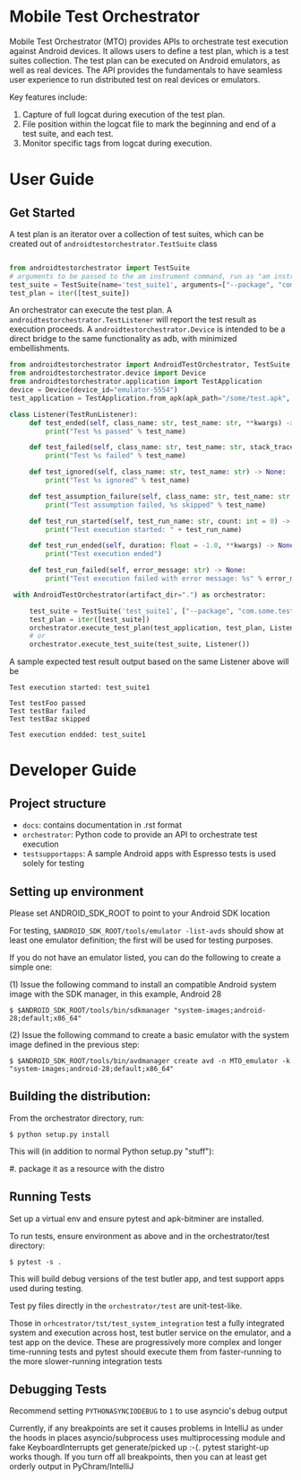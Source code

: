 
Mobile Test Orchestrator
========================

Mobile Test Orchestrator (MTO) provides APIs to orchestrate test execution against Android devices. It allows users to define a test plan, which is a test suites collection.
The test plan can be executed on Android emulators, as well as real devices. The API provides the fundamentals to have seamless user experience to run distributed test on real devices or emulators.

Key features include:

1. Capture of full logcat during execution of the test plan.
2. File position within the logcat file to mark the beginning and end of a test suite, and each test.
3. Monitor specific tags from logcat during execution.


User Guide
==========

Get Started
-----------

A test plan is an iterator over a collection of test suites, which can be created out of `androidtestorchestrator.TestSuite` class

```python

from androidtestorchestrator import TestSuite
# arguments to be passed to the am instrument command, run as "am instrument -w -r [arguments] <package>/<runner> "
test_suite = TestSuite(name='test_suite1', arguments=["--package", "com.some.test.package"])
test_plan = iter([test_suite])
```

An orchestrator can execute the test plan. A `androidtestorchestrator.TestListener` will report the test result as execution proceeds.
A `androidtestorchestrator.Device` is intended to be a direct bridge to the same functionality as adb, with minimized embellishments. 

```python
from androidtestorchestrator import AndroidTestOrchestrator, TestSuite, TestRunListener
from androidtestorchestrator.device import Device
from androidtestorchestrator.application import TestApplication
device = Device(device_id="emulator-5554")
test_application = TestApplication.from_apk(apk_path="/some/test.apk", device=device)  # installs the given apk

class Listener(TestRunListener):
     def test_ended(self, class_name: str, test_name: str, **kwargs) -> None:
         print("Test %s passed" % test_name)

     def test_failed(self, class_name: str, test_name: str, stack_trace: str) -> None:
         print("Test %s failed" % test_name)

     def test_ignored(self, class_name: str, test_name: str) -> None:
         print("Test %s ignored" % test_name)

     def test_assumption_failure(self, class_name: str, test_name: str, stack_trace: str) -> None:
         print("Test assumption failed, %s skipped" % test_name)

     def test_run_started(self, test_run_name: str, count: int = 0) -> None:
         print("Test execution started: " + test_run_name)

     def test_run_ended(self, duration: float = -1.0, **kwargs) -> None:
         print("Test execution ended")

     def test_run_failed(self, error_message: str) -> None:
         print("Test execution failed with error message: %s" % error_message)

 with AndroidTestOrchestrator(artifact_dir=".") as orchestrator:

     test_suite = TestSuite('test_suite1', ["--package", "com.some.test.package"])
     test_plan = iter([test_suite])
     orchestrator.execute_test_plan(test_application, test_plan, Listener())
     # or
     orchestrator.execute_test_suite(test_suite, Listener())      
```

A sample expected test result output based on the same Listener above will be 
``` 
Test execution started: test_suite1

Test testFoo passed
Test testBar failed
Test testBaz skipped

Test execution endded: test_suite1
```


Developer Guide
===============

Project structure
-----------------

* `docs`:  contains documentation in .rst format
* `orchestrator`: Python code to provide an API to orchestrate test execution
* `testsupportapps`: A sample Android apps with Espresso tests is used solely for testing


Setting up environment
----------------------
Please set ANDROID_SDK_ROOT to point to your Android SDK location

For testing, `$ANDROID_SDK_ROOT/tools/emulator -list-avds` should show at least one emulator definition;  the first will
be used for testing purposes.

If you do not have an emulator listed, you can do the following to create a simple one:

(1) Issue the following command to install an compatible Android system image with the SDK manager, in this example, Android 28

`$ $ANDROID_SDK_ROOT/tools/bin/sdkmanager "system-images;android-28;default;x86_64"`

(2) Issue the following command to create a basic emulator with the system image defined in the previous step:

`$ $ANDROID_SDK_ROOT/tools/bin/avdmanager create avd -n MTO_emulator -k "system-images;android-28;default;x86_64"`

Building the distribution:
--------------------------

From the orchestrator directory, run:

`$ python setup.py install`

This will (in addition to normal Python setup.py "stuff"):

#. package it as a resource with the distro


Running Tests
-------------
Set up a virtual env and ensure pytest and apk-bitminer are installed.

To run tests, ensure environment as above and in the orchestrator/test directory:

`$ pytest -s .`

This will build debug versions of the test butler app, and test support apps used during testing.

Test py files directly  in the `orchestrator/test` are unit-test-like.
   
Those in `orhcestrator/tst/test_system_integration` test a fully integrated system and execution across host,
test butler service on the emulator, and a test app on the device. These are progressively more complex and longer time-running tests and pytest should execute them from faster-running to
the more slower-running integration tests

Debugging Tests
---------------

Recommend setting `PYTHONASYNCIODEBUG` to `1` to use asyncio's debug output

Currently, if any breakpoints are set it causes problems in IntelliJ as under the hoods in places asyncio/subprocess
uses multiprocessing module and fake KeyboardInterrupts get generate/picked up :-(.  pytest staright-up works though.
If you turn off all breakpoints, then you can at least get orderly output in PyChram/IntelliJ

